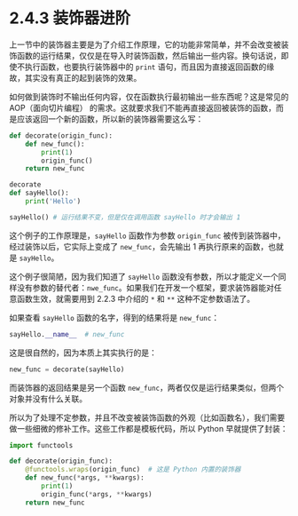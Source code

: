 # 2.4.3 装饰器进阶

上一节中的装饰器主要是为了介绍工作原理，它的功能非常简单，并不会改变被装饰函数的运行结果，仅仅是在导入时装饰函数，然后输出一些内容。换句话说，即使不执行函数，也要执行装饰器中的 `print` 语句，而且因为直接返回函数的缘故，其实没有真正的起到装饰的效果。

如何做到装饰时不输出任何内容，仅在函数执行最初输出一些东西呢？这是常见的 AOP（面向切片编程） 的需求。这就要求我们不能再直接返回被装饰的函数，而是应该返回一个新的函数，所以新的装饰器需要这么写：

```python
def decorate(origin_func):
	def new_func():
		print(1)
		origin_func()
	return new_func

decorate
def sayHello():
	print('Hello')

sayHello() # 运行结果不变，但是仅在调用函数 sayHello 时才会输出 1
```

这个例子的工作原理是，`sayHello` 函数作为参数 `origin_func` 被传到装饰器中，经过装饰以后，它实际上变成了 `new_func`，会先输出 1 再执行原来的函数，也就是 `sayHello`。

这个例子很简陋，因为我们知道了 `sayHello` 函数没有参数，所以才能定义一个同样没有参数的替代者：`nwe_func`。如果我们在开发一个框架，要求装饰器能对任意函数生效，就需要用到 2.2.3 中介绍的 `*` 和 `**` 这种不定参数语法了。

如果查看 `sayHello` 函数的名字，得到的结果将是 `new_func`：

```python
sayHello.__name__  # new_func
```

这是很自然的，因为本质上其实执行的是：

```python
new_func = decorate(sayHello)
```

而装饰器的返回结果是另一个函数 `new_func`，两者仅仅是运行结果类似，但两个对象并没有什么关联。

所以为了处理不定参数，并且不改变被装饰函数的外观（比如函数名），我们需要做一些细微的修补工作。这些工作都是模板代码，所以 Python 早就提供了封装：

```python
import functools

def decorate(origin_func):
	@functools.wraps(origin_func)  # 这是 Python 内置的装饰器
	def new_func(*args, **kwargs):
		print(1)
		origin_func(*args, **kwargs)
	return new_func
```
